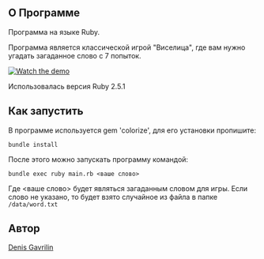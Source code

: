 
## О Программе
Программа на языке Ruby. 

Программа является классической игрой "Виселица", где вам нужно угадать загаданное слово с 7 попыток. 

[![Watch the demo](https://i.imgur.com/dH2Qt68.png)](https://asciinema.org/a/jxNT97Zz316JtFWaEPeAdESEx)

Использовалась версия Ruby 2.5.1

## Как запустить

В программе используется gem 'colorize', для его установки пропишите:

```
bundle install
``` 

После этого можно запускать программу командой:

```
bundle exec ruby main.rb <ваше слово>
```

Где <ваше слово> будет являться загаданным словом для игры. 
Если слово не указано, то будет взято случайное из файла в папке `/data/word.txt`

## Автор

[Denis Gavrilin](https://github.com/swol1)

